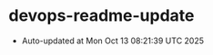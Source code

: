 # devops-readme-update
<!--START_SECTION:activity-->
- Auto-updated at Mon Oct 13 08:21:39 UTC 2025
<!--END_SECTION:activity-->
